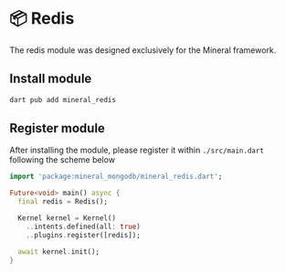 # 📦 Redis

The redis module was designed exclusively for the Mineral framework.

## Install module
```sh
dart pub add mineral_redis
```

## Register module
After installing the module, please register it within `./src/main.dart` following the scheme below

```dart
import 'package:mineral_mongodb/mineral_redis.dart';

Future<void> main() async {
  final redis = Redis();

  Kernel kernel = Kernel()
    ..intents.defined(all: true)
    ..plugins.register([redis]);

  await kernel.init();
}
```